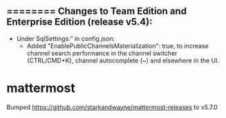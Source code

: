 ========
 Changes to Team Edition and Enterprise Edition (release v5.4):
------------
* Under SqlSettings:” in config.json:
  * Added "EnablePublicChannelsMaterialization": true, to increase channel search performance in the channel switcher (CTRL/CMD+K), channel autocomplete (~) and elsewhere in the UI.

# mattermost
Bumped https://github.com/starkandwayne/mattermost-releases to v5.7.0
